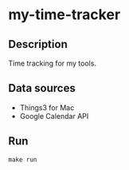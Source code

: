 # my-time-tracker

## Description
Time tracking for my tools.

## Data sources
* Things3 for Mac
* Google Calendar API

## Run

```
make run
```
